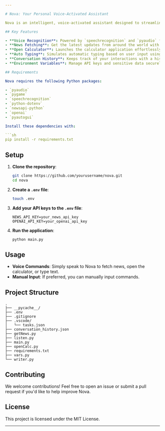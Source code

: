 ```yaml
---

# Nova: Your Personal Voice-Activated Assistant

Nova is an intelligent, voice-activated assistant designed to streamline your daily tasks. With capabilities like fetching the latest news, opening the calculator, and simulating typing, Nova offers a seamless, interactive experience by leveraging a range of APIs and libraries.

## Key Features

- **Voice Recognition**: Powered by `speechrecognition` and `pyaudio` for smooth command listening.
- **News Fetching**: Get the latest updates from around the world with the `newsapi-python` library.
- **Open Calculator**: Launches the calculator application effortlessly.
- **Auto Typing**: Simulates automatic typing based on user input using `pyautogui`.
- **Conversation History**: Keeps track of your interactions with a history log saved in a JSON file.
- **Environment Variables**: Manage API keys and sensitive data securely with `python-dotenv`.

## Requirements

Nova requires the following Python packages:

- `pyaudio`
- `pygame`
- `speechrecognition`
- `python-dotenv`
- `newsapi-python`
- `openai`
- `pyautogui`

Install these dependencies with:

```sh
pip install -r requirements.txt
```

## Setup

1. **Clone the repository**:

   ```sh
   git clone https://github.com/yourusername/nova.git
   cd nova
   ```

2. **Create a `.env` file**:

   ```sh
   touch .env
   ```

3. **Add your API keys to the `.env` file**:

   ```env
   NEWS_API_KEY=your_news_api_key
   OPENAI_API_KEY=your_openai_api_key
   ```

4. **Run the application**:

   ```sh
   python main.py
   ```

## Usage

- **Voice Commands**: Simply speak to Nova to fetch news, open the calculator, or type text.
- **Manual Input**: If preferred, you can manually input commands.

## Project Structure

```
.
├── __pycache__/
├── .env
├── .gitignore
├── .vscode/
│   └── tasks.json
├── conversation_history.json
├── getNews.py
├── listen.py
├── main.py
├── openCalc.py
├── requirements.txt
├── vars.py
└── writer.py
```

## Contributing

We welcome contributions! Feel free to open an issue or submit a pull request if you'd like to help improve Nova.

## License

This project is licensed under the MIT License.

---
```

